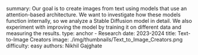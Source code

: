 summary: Our goal is to create images from text using models that use an attention-based architecture. We want to investigate how these models function internally, so we analyze a Stable Diffusion model in detail. We also experiment with improving the model by training it on different data and measuring the results.
type: anchor - Research
date: 2023-2024
title: Text-to-Image Creators
image: ./img/thumbnails/Text_to_Image_Creators.png
difficulty: easy
authors: Nikhil Gajghate
